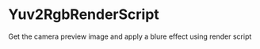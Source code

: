 Yuv2RgbRenderScript
===================
Get the camera preview image and apply a blure effect using render script
